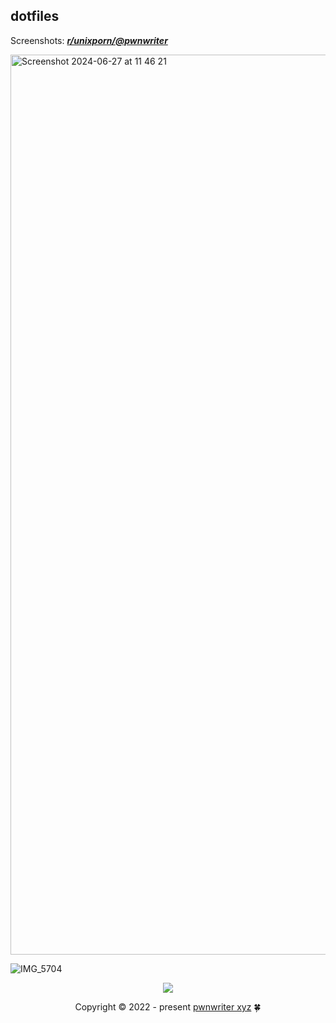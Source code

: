 ## dotfiles

Screenshots: [***r/unixporn/@pwnwriter***][porn]

<img width="1440" alt="Screenshot 2024-06-27 at 11 46 21" src="https://github.com/pwnwriter/nix/assets/90331517/d6db55ba-af8d-43d5-98b8-5d5b0d6cc34b">

![IMG_5704](https://github.com/pwnwriter/nix/assets/90331517/6e60de03-597f-4dbf-9629-1d387e462f44)

<p align="center"><img src="https://raw.githubusercontent.com/catppuccin/catppuccin/main/assets/footers/gray0_ctp_on_line.svg?sanitize=true" /></p>
<p align="center">Copyright &copy; 2022 - present <a href="https://pwnwriter.xyz" target="_blank"> pwnwriter xyz<a> 🍀</a> 

[porn]: https://www.reddit.com/r/unixporn/search?q=author%3ANabeen0x01&sort=new&restrict_sr=on&t=all
